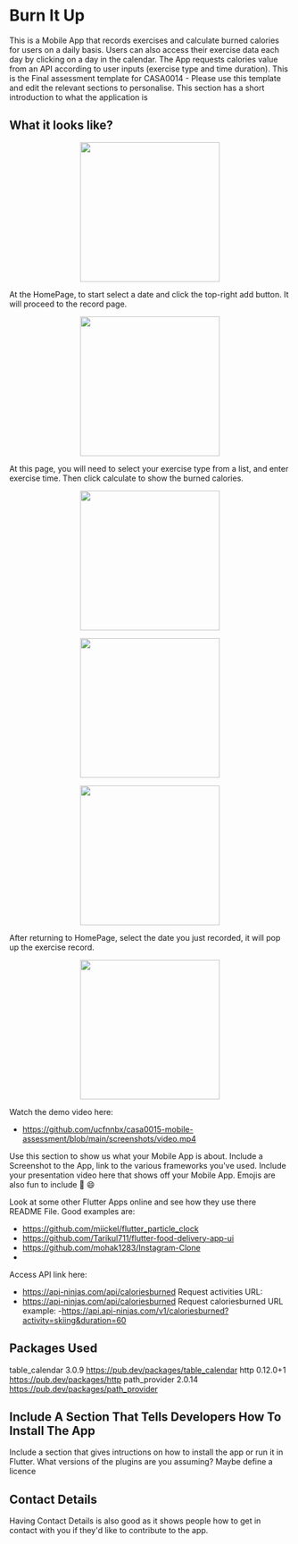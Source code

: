 # Burn It Up

This is a Mobile App that records exercises and calculate burned calories for users on a daily basis. Users can also access their exercise data each day by clicking on a day in the calendar. The App requests calories value from an API according to user inputs (exercise type and time duration). 
This is the Final assessment template for CASA0014 - Please use this template and edit the relevant sections to personalise.
This section has a short introduction to what the application is

## What it looks like?


<p align="center">
<img
src="https://github.com/ucfnnbx/casa0015-mobile-assessment/blob/main/screenshots/Screenshot_1.png" width="250">
</p>

At the HomePage, to start select a date and click the top-right add button. It will proceed to the record page.

<p align="center">
<img
src="https://github.com/ucfnnbx/casa0015-mobile-assessment/blob/main/screenshots/Screenshot_2.png" width="250">
</p>

At this page, you will need to select your exercise type from a list, and enter exercise time. Then click calculate to show the burned calories.

<p align="center">
<img
src="https://github.com/ucfnnbx/casa0015-mobile-assessment/blob/main/screenshots/Screenshot_3.png" width="250">
</p>
<p align="center">
<img
src="https://github.com/ucfnnbx/casa0015-mobile-assessment/blob/main/screenshots/Screenshot_4.png" width="250">
</p>
<p align="center">
<img
src="https://github.com/ucfnnbx/casa0015-mobile-assessment/blob/main/screenshots/Screenshot_5.png" width="250">
</p>

After returning to HomePage, select the date you just recorded, it will pop up the exercise record.

<p align="center">
<img
src="https://github.com/ucfnnbx/casa0015-mobile-assessment/blob/main/screenshots/Screenshot_7.png" width="250">
</p>

Watch the demo video here:
- https://github.com/ucfnnbx/casa0015-mobile-assessment/blob/main/screenshots/video.mp4

Use this section to show us what your Mobile App is about.   Include a Screenshot to the App, link to the various frameworks you've used. Include your presentation video here that shows off your Mobile App.   Emojis are also fun to include 📱 😄

Look at some other Flutter Apps online and see how they use there README File.  Good examples are:

- https://github.com/miickel/flutter_particle_clock
- https://github.com/Tarikul711/flutter-food-delivery-app-ui    
- https://github.com/mohak1283/Instagram-Clone
- 
Access API link here:
- https://api-ninjas.com/api/caloriesburned
Request activities URL: 
- https://api-ninjas.com/api/caloriesburned
Request caloriesburned URL example:
-https://api.api-ninjas.com/v1/caloriesburned?activity=skiing&duration=60

## Packages Used
table_calendar 3.0.9 https://pub.dev/packages/table_calendar
http 0.12.0+1 https://pub.dev/packages/http
path_provider 2.0.14 https://pub.dev/packages/path_provider


## Include A Section That Tells Developers How To Install The App

Include a section that gives intructions on how to install the app or run it in Flutter.  What versions of the plugins are you assuming?  Maybe define a licence

##  Contact Details

Having Contact Details is also good as it shows people how to get in contact with you if they'd like to contribute to the app. 
